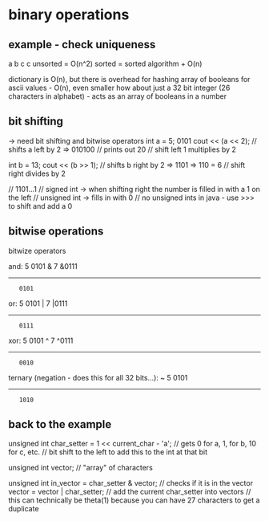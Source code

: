 # binary operations

## example - check uniqueness

a b c c
unsorted = O(n^2)
sorted = sorted algorithm + O(n)

dictionary is O(n), but there is overhead for hashing
array of booleans for ascii values - O(n), even smaller
how about just a 32 bit integer (26 characters in alphabet) - acts as an array of booleans in a number

## bit shifting

-> need bit shifting and bitwise operators
int a = 5; 0101
cout << (a << 2); // shifts a left by 2 => 010100
// prints out 20
// shift left 1 multiplies by 2

int b = 13;
cout << (b >> 1); // shifts b right by 2 => 1101 => 110 = 6
// shift right divides by 2

// 1101...1
// signed int -> when shifting right the number is filled in with a 1 on the left
// unsigned int -> fills in with 0
// no unsigned ints in java - use >>> to shift and add a 0

## bitwise operations

bitwize operators

and:
  5    0101
& 7   &0111
____  _____
       0101

or:
  5    0101
| 7   |0111
____  _____
       0111

xor:
  5    0101
^ 7   ^0111
____  _____
       0010

ternary (negation - does this for all 32 bits...):
~ 5    0101
____  _____
       1010

## back to the example

unsigned int char_setter = 1 << current_char - 'a'; // gets 0 for a, 1, for b, 10 for c, etc.
// bit shift to the left to add this to the int at that bit

unsigned int vector; // "array" of characters

unsigned int in_vector = char_setter & vector; // checks if it is in the vector
vector = vector | char_setter; // add the current char_setter into vectors
// this can technically be theta(1) because you can have 27 characters to get a duplicate
